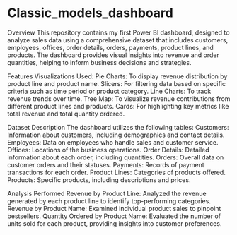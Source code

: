 # Classic_models_dashboard

Overview
This repository contains my first Power BI dashboard, designed to analyze sales data using a comprehensive dataset that includes customers, employees, offices, order details, orders, payments, product lines, and products. The dashboard provides visual insights into revenue and order quantities, helping to inform business decisions and strategies.

Features
Visualizations Used:
Pie Charts: To display revenue distribution by product line and product name. 
Slicers: For filtering data based on specific criteria such as time period or product category. 
Line Charts: To track revenue trends over time. Tree Map: To visualize revenue contributions from different product lines and products. 
Cards: For highlighting key metrics like total revenue and total quantity ordered.

Dataset Description The dashboard utilizes the following tables:
Customers: Information about customers, including demographics and contact details. 
Employees: Data on employees who handle sales and customer service.
Offices: Locations of the business operations. Order Details: Detailed information about each order, including quantities. 
Orders: Overall data on customer orders and their statuses. Payments: Records of payment transactions for each order. 
Product Lines: Categories of products offered. 
Products: Specific products, including descriptions and prices.

Analysis Performed
Revenue by Product Line: Analyzed the revenue generated by each product line to identify top-performing categories. 
Revenue by Product Name: Examined individual product sales to pinpoint bestsellers.
Quantity Ordered by Product Name: Evaluated the number of units sold for each product, providing insights into customer preferences.



